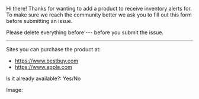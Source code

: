 Hi there! Thanks for wanting to add a product to receive inventory alerts for. To make sure we reach the community better we ask you to fill out this form before submitting an issue.

Please delete everything before --- before you submit the issue.

----

Sites you can purchase the product at:

- https://www.bestbuy.com
- https://www.apple.com

Is it already available?: Yes/No

Image:
